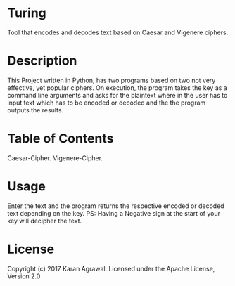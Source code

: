 # Turing
Tool that encodes and decodes text based on Caesar and Vigenere ciphers.

# Description
This Project written in Python, has two programs based on two not very effective, yet popular ciphers. On execution, the program takes the key as a command line arguments and asks for the plaintext where in the user has to input text which has to be encoded or decoded and the the program outputs the results.

# Table of Contents
Caesar-Cipher.
Vigenere-Cipher.

# Usage
Enter the text and the program returns the respective encoded or decoded text depending on the key.
PS: Having a Negative sign at the start of your key will decipher the text.

# License
Copyright (c) 2017 Karan Agrawal.
Licensed under the Apache License, Version 2.0


